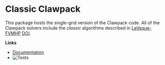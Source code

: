 # Classic Clawpack

This package hosts the single-grid version of the Clawpack code.  All of the Clawpack solvers include the *classic* algorithms described in [LeVeque-FVMHP](https://www.clawpack.org/fvmhp_materials/) [DOI](https://doi.org/10.1017/CBO9780511791253).

**Links**
 - [Documentation](https://www.clawpack.org/)
 - ![Tests](https://github.com/clawpack/classic/actions/workflows/testing.yml/badge.svg)
